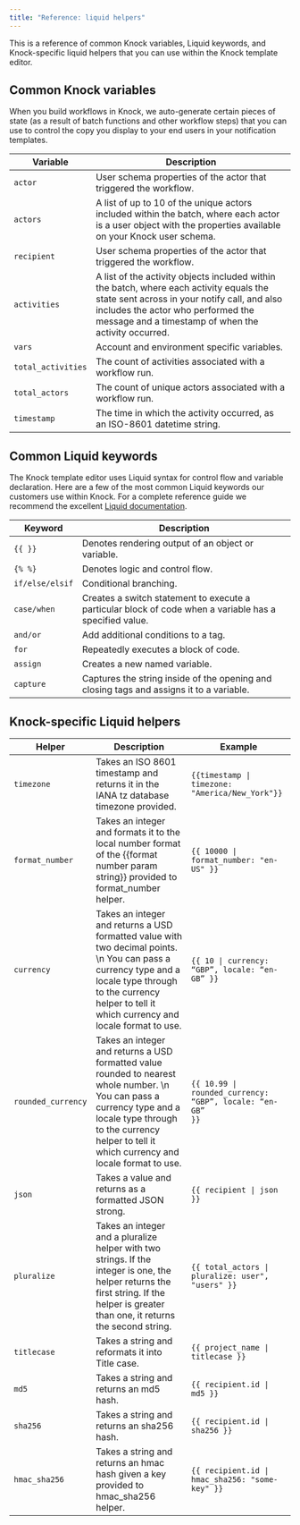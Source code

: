 ```yaml
---
title: "Reference: liquid helpers"
---
```


This is a reference of common Knock variables, Liquid keywords, and Knock-specific liquid helpers that you can use within the Knock template editor. 


## Common Knock variables
When you build workflows in Knock, we auto-generate certain pieces of state (as a result of batch functions and other workflow steps) that you can use to control the copy you display to your end users in your notification templates. 

| Variable           | Description                                                                                                                                                                                                                          |
|--------------------|--------------------------------------------------------------------------------------------------------------------------------------------------------------------------------------------------------------------------------------|
| `actor`            | User schema properties of the actor that triggered the workflow.                                                                                                                                                                     |
| `actors`           | A list of up to 10 of the unique actors included within the batch, where each actor is a user object with the properties available on your Knock user schema.                                                                        |
| `recipient`        | User schema properties of the actor that triggered the workflow.                                                                                                                                                                     |
| `activities`       | A list of the activity objects included within the batch, where each activity equals the state sent across in your notify call, and also includes the actor who performed the message and a timestamp of when the activity occurred. |
| `vars`             | Account and environment specific variables.                                                                                                                                                                                          |
| `total_activities` | The count of activities associated with a workflow run.                                                                                                                                                                              |
| `total_actors`     | The count of unique actors associated with a workflow run.                                                                                                                                                                           |
| `timestamp`        | The time in which the activity occurred, as an ISO-8601 datetime string.                                                                                                                                                             |



## Common Liquid keywords
The Knock template editor uses Liquid syntax for control flow and variable declaration. Here are a few of the most common Liquid keywords our customers use within Knock. For a complete reference guide we recommend the excellent [Liquid documentation](https://shopify.github.io/liquid/). 

| Keyword         | Description                                                                                             |
|-----------------|---------------------------------------------------------------------------------------------------------|
| `{{ }}`         | Denotes rendering output of an object or variable.                                                      |
| `{% %}`         | Denotes logic and control flow.                                                                         |
| `if/else/elsif` | Conditional branching.                                                                                  |
| `case/when`     | Creates a switch statement to execute a particular block of code when a variable has a specified value. |
| `and/or`        | Add additional conditions to a tag.                                                                     |
| `for`           | Repeatedly executes a block of code.                                                                    |
| `assign`        | Creates a new named variable.                                                                           |
| `capture`       | Captures the string inside of the opening and closing tags and assigns it to a variable.                |

## Knock-specific Liquid helpers

| Helper             | Description               | Example     |
|--------------------|---------------------------|-------------|
| `timezone`         | Takes an ISO 8601 timestamp and returns it in the IANA tz  database timezone provided. | <code>{{timestamp &#124; timezone: "America/New_York"}}</code> |
| `format_number`    | Takes an integer and formats it to the local number format of the {{format number param string}} provided to format_number helper.                                                                                       | <code>{{ 10000 &#124; format_number: "en-US" }}</code>                   |
| `currency`         | Takes an integer and returns a USD formatted value with two decimal points. \n You can pass a currency type and a locale type through to the currency helper to tell it which currency and locale format to use.         | <code>{{ 10 &#124; currency: “GBP”, locale: “en-GB” }}</code>            |
| `rounded_currency` | Takes an integer and returns a USD formatted value rounded to nearest whole number. \n You can pass a currency type and a locale type through to the currency helper to tell it which currency and locale format to use. | <code>{{ 10.99 &#124; rounded_currency: “GBP”, locale: “en-GB” }}</code> |
| `json`             | Takes a value and returns as a formatted JSON strong.                                                                                                                                                                    | <code>{{ recipient &#124; json }}</code>                                 |
| `pluralize`        | Takes an integer and a pluralize helper with two strings. If the integer is one, the helper returns the first string. If the helper is greater than one, it returns the second string.                                   | <code>{{ total_actors &#124; pluralize: user", "users" }}</code>         |
| `titlecase`        | Takes a string and reformats it into Title case.                                                                                                                                                                         | <code>{{ project_name &#124; titlecase }}</code>                         |
| `md5`              | Takes a string and returns an md5 hash.                                                                                                                                                                                  | <code>{{ recipient.id &#124; md5 }}</code>                               |
| `sha256`           | Takes a string and returns an sha256 hash.                                                                                                                                                                               | <code>{{ recipient.id &#124; sha256 }}</code>                            |
| `hmac_sha256`      | Takes a string and returns an hmac hash given a key provided to hmac_sha256 helper.                                                                                                                                      | <code>{{ recipient.id &#124; hmac_sha256: "some-key" }}</code>           |
